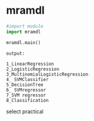 # mramdl

```python
#import module
import mramdl

mramdl.main()
```

```
output:

1_LinearRegression
2_LogisticRegression
3_MultinomialLogisticRegression
4_ SVMClassifier
5_DecisionTree
6_ SVMregressor
7_SVM regressor
8_Classification
```

select practical
